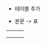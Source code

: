 - 테이블 추가

- 본문 -> 표

|      |      |      |
| ---- | ---- | ---- |
|      |      |      |
|      |      |      |
|      |      |      |

